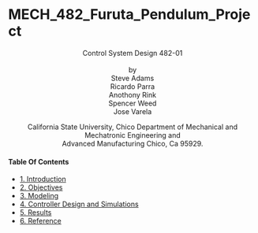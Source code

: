 
# MECH_482_Furuta_Pendulum_Project
<p align="center">
    Control System Design 482-01<br/>
    <br/>
    by<br/>
    Steve Adams<br/>
    Ricardo Parra<br/>
    Anothony Rink<br/>
    Spencer Weed<br/>
    Jose Varela
</p>
<p align="center">    
    
    
</p>
<p align="center">   
    California State University, Chico Department of Mechanical and Mechatronic Engineering and<br/>
    Advanced Manufacturing Chico, Ca 95929.
</p>

#### Table Of Contents
- [1. Introduction](#1-introduction)
- [2. Objectives](#2-objectives)
- [3. Modeling](#3-modeling)
- [4. Controller Design and Simulations](#5-controller-design-and-simulations)
- [5. Results](#6-results)
- [6. Reference](#7-references)
